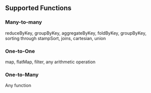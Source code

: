 ## Supported Functions
### Many-to-many
reduceByKey, groupByKey, aggregateByKey, foldByKey, groupByKey, sorting through stampSort, joins, cartesian, union
### One-to-One
map, flatMap, filter, any arithmetic operation
### One-to-Many
Any function
